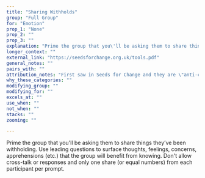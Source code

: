 ```yaml
---
title: "Sharing Withholds"
group: "Full Group"
for: "Emotion"
prop_1: "None"
prop_2: ""
prop_3: ""
explanation: "Prime the group that you\'ll be asking them to share things they’ve been withholding. Use leading questions to surface thoughts, feelings, concerns, apprehensions (etc.) that the group will benefit from knowing. Don\'t allow cross-talk or responses and only one share (or equal numbers) from each participant per prompt."
longer_context: ""
external_link: "https://seedsforchange.org.uk/tools.pdf"
general_notes: ""
pairs_with: ""
attribution_notes: "First saw in Seeds for Change and they are \"anti-copyright\"!"
why_these_categories: ""
modifying_group: ""
modifying_for: ""
excels_at: ""
use_when: ""
not_when: ""
stacks: ""
zooming: ""

---
```


Prime the group that you'll be asking them to share things they’ve been withholding. Use leading questions to surface thoughts, feelings, concerns, apprehensions (etc.) that the group will benefit from knowing. Don't allow cross-talk or responses and only one share (or equal numbers) from each participant per prompt.
